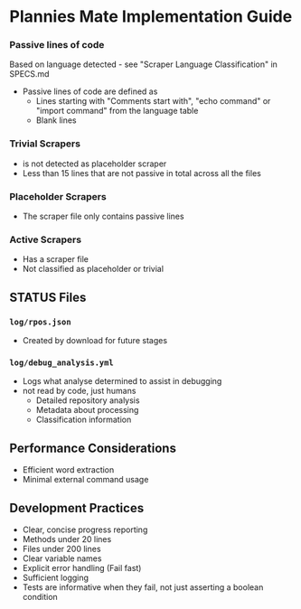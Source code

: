 # Plannies Mate Implementation Guide

### Passive lines of code
Based on language detected - see "Scraper Language Classification" in SPECS.md
- Passive lines of code are defined as
  * Lines starting with "Comments start with", "echo command" or "import command" from the language table
  * Blank lines

### Trivial Scrapers
- is not detected as placeholder scraper
- Less than 15 lines that are not passive in total across all the files

### Placeholder Scrapers
- The scraper file only contains passive lines

### Active Scrapers
- Has a scraper file
- Not classified as placeholder or trivial

## STATUS Files

### `log/rpos.json`
- Created by download for future stages

### `log/debug_analysis.yml`
- Logs what analyse determined to assist in debugging
- not read by code, just humans
  - Detailed repository analysis
  - Metadata about processing
  - Classification information

## Performance Considerations
- Efficient word extraction
- Minimal external command usage

## Development Practices
- Clear, concise progress reporting
- Methods under 20 lines
- Files under 200 lines
- Clear variable names
- Explicit error handling (Fail fast)
- Sufficient logging
- Tests are informative when they fail, not just asserting a boolean condition

